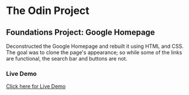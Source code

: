# The Odin Project
## Foundations Project: Google Homepage

Deconstructed the Google Homepage and rebuilt it using HTML and CSS. The goal was to clone the page's appearance; so while some of the links are functional, the search bar and buttons are not.

### Live Demo
<a href="https://arielle-iso.github.io/google-homepage">Click here for Live Demo</a>